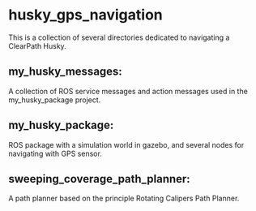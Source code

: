 # husky_gps_navigation
This is a collection of several directories dedicated to navigating a ClearPath Husky.

## my_husky_messages:
A collection of ROS service messages and action messages used in the my_husky_package project.

## my_husky_package:
ROS package with a simulation world in gazebo, and several nodes for navigating with GPS sensor.

## sweeping_coverage_path_planner:
A path planner based on the principle Rotating Calipers Path Planner.
